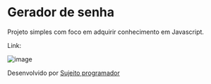 # Gerador de senha

Projeto simples com foco em adquirir conhecimento em Javascript.

Link: 

![image](https://user-images.githubusercontent.com/99357388/172184739-ed81e6bd-9d1c-4fe2-bd3f-bceabda8ea2e.png)

Desenvolvido por <a href="https://www.youtube.com/c/Sujeitoprogramador">Sujeito programador
</a>

